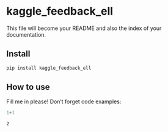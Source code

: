 kaggle_feedback_ell
================

<!-- WARNING: THIS FILE WAS AUTOGENERATED! DO NOT EDIT! -->

This file will become your README and also the index of your
documentation.

## Install

``` sh
pip install kaggle_feedback_ell
```

## How to use

Fill me in please! Don’t forget code examples:

``` python
1+1
```

    2
